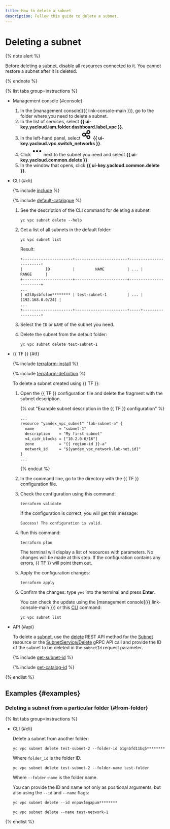 ```yaml
---
title: How to delete a subnet
description: Follow this guide to delete a subnet.
---
```


# Deleting a subnet

{% note alert %}

Before deleting a [subnet](../concepts/network.md#subnet), disable all resources connected to it.
You cannot restore a subnet after it is deleted.

{% endnote %}

{% list tabs group=instructions %}

- Management console {#console}

  1. In the [management console]({{ link-console-main }}), go to the folder where you need to delete a subnet.
  1. In the list of services, select **{{ ui-key.yacloud.iam.folder.dashboard.label_vpc }}**.
  1. In the left-hand panel, select ![subnets](../../_assets/console-icons/nodes-right.svg) **{{ ui-key.yacloud.vpc.switch_networks }}**.
  1. Click ![image](../../_assets/console-icons/ellipsis.svg) next to the subnet you need and select **{{ ui-key.yacloud.common.delete }}**.
  1. In the window that opens, click **{{ ui-key.yacloud.common.delete }}**.

- CLI {#cli}

  {% include [include](../../_includes/cli-install.md) %}

  {% include [default-catalogue](../../_includes/default-catalogue.md) %}

  1. See the description of the CLI command for deleting a subnet:

      ```
      yc vpc subnet delete --help
      ```

  1. Get a list of all subnets in the default folder:

      ```
      yc vpc subnet list
      ```

      Result:

      ```
      +----------------------+-----------------------+------------------------+
      |          ID          |         NAME          | ... |       RANGE      |
      +----------------------+-----------------------+------------------------+
      ...
      | e2l0psbfoloe******** | test-subnet-1         | ... | [192.168.0.0/24] |
      ...
      +----------------------+-----------------------+-----+------------------+
      ```

  1. Select the `ID` or `NAME` of the subnet you need.
  1. Delete the subnet from the default folder:

      ```
      yc vpc subnet delete test-subnet-1
      ```

- {{ TF }} {#tf}

  {% include [terraform-install](../../_includes/terraform-install.md) %}

  {% include [terraform-definition](../../_tutorials/_tutorials_includes/terraform-definition.md) %}

  To delete a subnet created using {{ TF }}:

  1. Open the {{ TF }} configuration file and delete the fragment with the subnet description.

     {% cut "Example subnet description in the {{ TF }} configuration" %}

     ```hcl
     ...
     resource "yandex_vpc_subnet" "lab-subnet-a" {
       name           = "subnet-1"
	   description    = "My first subnet"
       v4_cidr_blocks = ["10.2.0.0/16"]
       zone           = "{{ region-id }}-a"
       network_id     = "${yandex_vpc_network.lab-net.id}"
     }
     ...
     ```

     {% endcut %}

  1. In the command line, go to the directory with the {{ TF }} configuration file.

  1. Check the configuration using this command:

     ```
     terraform validate
     ```
     
     If the configuration is correct, you will get this message:
     
     ```
     Success! The configuration is valid.
     ```

  1. Run this command:

     ```
     terraform plan
     ```
  
     The terminal will display a list of resources with parameters. No changes will be made at this step. If the configuration contains any errors, {{ TF }} will point them out.

  1. Apply the configuration changes:

     ```
     terraform apply
     ```

  1. Confirm the changes: type `yes` into the terminal and press **Enter**.

     You can check the update using the [management console]({{ link-console-main }}) or this [CLI](../../cli/quickstart.md) command:

     ```
     yc vpc subnet list
     ```

- API {#api}

   To delete a [subnet](../concepts/network.md#subnet), use the [delete](../api-ref/Subnet/delete.md) REST API method for the [Subnet](../api-ref/Subnet/index.md) resource or the [SubnetService/Delete](../api-ref/grpc/Subnet/delete.md) gRPC API call and provide the ID of the subnet to be deleted in the `subnetId` request parameter.

   {% include [get-subnet-id](../../_includes/vpc/get-subnet-id.md) %}

   {% include [get-catalog-id](../../_includes/get-catalog-id.md) %}

{% endlist %}

## Examples {#examples}

### Deleting a subnet from a particular folder {#from-folder}

{% list tabs group=instructions %}

- CLI {#cli}

  Delete a subnet from another folder:

  ```
  yc vpc subnet delete test-subnet-2 --folder-id b1gnbfd11bq5********
  ```

  Where `folder_id` is the folder ID.

  ```
  yc vpc subnet delete test-subnet-2 --folder-name test-folder
  ```

  Where `--folder-name` is the folder name.

  You can provide the ID and name not only as positional arguments, but also using the `--id` and `--name` flags:

  ```
  yc vpc subnet delete --id enpavfmgapum********
  ```
  
  ```
  yc vpc subnet delete --name test-network-1
  ```

{% endlist %}
